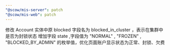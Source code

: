 ```yaml
---
"@scow/mis-server": patch
"@scow/mis-web": patch
---
```


修改 Account 实体中原 blocked 字段名为 blocked_in_cluster ，表示在集群中是否为封锁状态
增加字段 state ,字段值为 "NORMAL" , "FROZEN" , "BLOCKED_BY_ADMIN" 的枚举值，优化页面账户显示状态为正常、封锁、欠费
